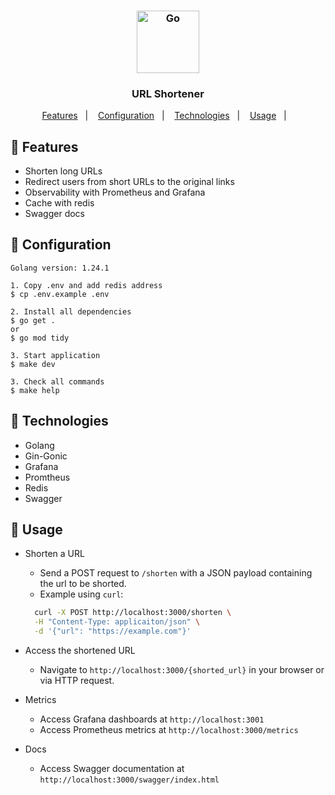 <h3 align="center">
   <img src="https://user-images.githubusercontent.com/58083563/193971505-32402d48-42cc-4ac2-be84-9f0a7a470784.svg" alt="Go" width="100" />
</h3>
<h3 align="center">URL Shortener</h3>

<p align="center">
  <a href="#gift-Features">Features</a>&nbsp;&nbsp;&nbsp;|&nbsp;&nbsp;&nbsp;
  <a href="#wrench-Configuration">Configuration</a>&nbsp;&nbsp;&nbsp;|&nbsp;&nbsp;&nbsp;
  <a href="#rocket-Technologies">Technologies</a>&nbsp;&nbsp;&nbsp;|&nbsp;&nbsp;&nbsp;
  <a href="#memo-Usage">Usage</a>&nbsp;&nbsp;&nbsp;|&nbsp;&nbsp;&nbsp;
</p>

## :gift: Features

- Shorten long URLs
- Redirect users from short URLs to the original links
- Observability with Prometheus and Grafana
- Cache with redis
- Swagger docs

## :wrench: Configuration

`Golang version: 1.24.1`

```
1. Copy .env and add redis address
$ cp .env.example .env

2. Install all dependencies
$ go get .
or
$ go mod tidy

3. Start application
$ make dev

3. Check all commands
$ make help
```

## :rocket: Technologies

- Golang
- Gin-Gonic
- Grafana
- Promtheus
- Redis
- Swagger

## :memo: Usage

- Shorten a URL
  - Send a POST request to `/shorten` with a JSON payload containing the url to be shorted.
  - Example using `curl`:


  ```bash
    curl -X POST http://localhost:3000/shorten \
    -H "Content-Type: applicaiton/json" \
    -d '{"url": "https://example.com"}'
  ```

- Access the shortened URL
  - Navigate to `http://localhost:3000/{shorted_url}` in your browser or via HTTP request.

- Metrics
  - Access Grafana dashboards at `http://localhost:3001`
  - Access Prometheus metrics at `http://localhost:3000/metrics`

- Docs
  - Access Swagger documentation at `http://localhost:3000/swagger/index.html`
